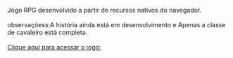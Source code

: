 Jogo RPG desenvolvido a partir de recursos nativos do navegador.<br/><br/>
observaçõess:A história ainda está em desenvolvimento e Apenas a classe de cavaleiro está completa.<br/><br/>
[Clique aqui para acessar o jogo: ](https://marinsantos.github.io/Jogo-RPG-/)
